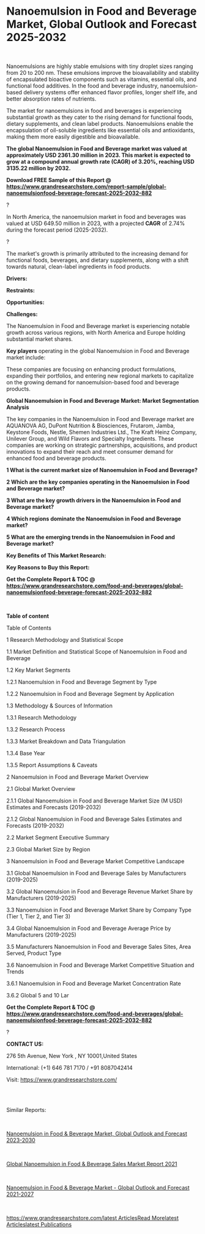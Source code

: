 <h1>Nanoemulsion in Food and Beverage Market, Global Outlook and Forecast 2025-2032</h1><br/><p>Nanoemulsions are highly stable emulsions with tiny droplet sizes ranging from 20 to 200 nm. These emulsions improve the bioavailability and stability of encapsulated bioactive components such as vitamins, essential oils, and functional food additives. In the food and beverage industry, nanoemulsion-based delivery systems offer enhanced flavor profiles, longer shelf life, and better absorption rates of nutrients.</p>
 
 
 
 <p>The market for nanoemulsions in food and beverages is experiencing substantial growth as they cater to the rising demand for functional foods, dietary supplements, and clean label products. Nanoemulsions enable the encapsulation of oil-soluble ingredients like essential oils and antioxidants, making them more easily digestible and bioavailable.</p>
 
 
 
 <p><strong>The global Nanoemulsion in Food and Beverage market was valued at approximately USD 2361.30 million in 2023. This market is expected to grow at a compound annual growth rate (<strong>CAGR</strong>) of 3.20%, reaching USD 3135.22 million by 2032. </strong></p>
 
 
 
 <div><b>Download FREE Sample of this Report @ <a href="https://www.grandresearchstore.com/report-sample/global-nanoemulsionfood-beverage-forecast-2025-2032-882">https://www.grandresearchstore.com/report-sample/global-nanoemulsionfood-beverage-forecast-2025-2032-882</a></b></div>
 
 
 
 <p>? </p>
 
 
 
 <p>In North America, the nanoemulsion market in food and beverages was valued at USD 649.50 million in 2023, with a projected <strong>CAGR</strong> of 2.74% during the forecast period (2025-2032).</p>
 
 
 
 <p>? </p>
 
 
 
 <p>The market&#39;s growth is primarily attributed to the increasing demand for functional foods, beverages, and dietary supplements, along with a shift towards natural, clean-label ingredients in food products.</p>
 
 
 
 <p><strong>Drivers:</strong></p>
 
 
 
 <p><strong>Restraints:</strong></p>
 
 
 
 <p><strong>Opportunities:</strong></p>
 
 
 
 <p><strong>Challenges:</strong></p>
 
 
 
 <p>The Nanoemulsion in Food and Beverage market is experiencing notable growth across various regions, with North America and Europe holding substantial market shares.</p>
 
 
 
 <p><strong>Key players</strong> operating in the global Nanoemulsion in Food and Beverage market include:</p>
 
 
 
 <p>These companies are focusing on enhancing product formulations, expanding their portfolios, and entering new regional markets to capitalize on the growing demand for nanoemulsion-based food and beverage products.</p>
 
 
 
 <p><strong>Global Nanoemulsion in Food and Beverage Market: Market Segmentation Analysis</strong></p>
 
 
 
 <p>The key companies in the Nanoemulsion in Food and Beverage market are AQUANOVA AG, DuPont Nutrition & Biosciences, Frutarom, Jamba, Keystone Foods, Nestle, Shemen Industries Ltd., The Kraft Heinz Company, Unilever Group, and Wild Flavors and Specialty Ingredients. These companies are working on strategic partnerships, acquisitions, and product innovations to expand their reach and meet consumer demand for enhanced food and beverage products.</p>
 
 
 
 <p><strong>1 What is the current market size of Nanoemulsion in Food and Beverage?</strong></p>
 
 
 
 <p><strong>2 Which are the key companies operating in the Nanoemulsion in Food and Beverage market?</strong></p>
 
 
 
 <p><strong>3 What are the key growth drivers in the Nanoemulsion in Food and Beverage market?</strong></p>
 
 
 
 <p><strong>4 Which regions dominate the Nanoemulsion in Food and Beverage market?</strong></p>
 
 
 
 <p><strong>5 What are the emerging trends in the Nanoemulsion in Food and Beverage market?</strong></p>
 
 
 
 <p><strong>Key Benefits of This Market Research:</strong></p>
 
 
 
 <p><strong>Key <strong>Reasons to Buy</strong> this Report:</strong></p>
 
 
 
 <div><b>Get the Complete Report & TOC @ <a href="https://www.grandresearchstore.com/food-and-beverages/global-nanoemulsionfood-beverage-forecast-2025-2032-882">https://www.grandresearchstore.com/food-and-beverages/global-nanoemulsionfood-beverage-forecast-2025-2032-882</a></b></div>
 
 
 
 <p><br />
 
 <b>Table of content</b></p>
 
 
 
 <p>Table of Contents<br />
 
 1 Research Methodology and Statistical Scope<br />
 
 1.1 Market Definition and Statistical Scope of Nanoemulsion in Food and Beverage<br />
 
 1.2 Key Market Segments<br />
 
 1.2.1 Nanoemulsion in Food and Beverage Segment by Type<br />
 
 1.2.2 Nanoemulsion in Food and Beverage Segment by Application<br />
 
 1.3 Methodology & Sources of Information<br />
 
 1.3.1 Research Methodology<br />
 
 1.3.2 Research Process<br />
 
 1.3.3 Market Breakdown and Data Triangulation<br />
 
 1.3.4 Base Year<br />
 
 1.3.5 Report Assumptions & Caveats<br />
 
 2 Nanoemulsion in Food and Beverage Market Overview<br />
 
 2.1 Global Market Overview<br />
 
 2.1.1 Global Nanoemulsion in Food and Beverage Market Size (M USD) Estimates and Forecasts (2019-2032)<br />
 
 2.1.2 Global Nanoemulsion in Food and Beverage Sales Estimates and Forecasts (2019-2032)<br />
 
 2.2 Market Segment Executive Summary<br />
 
 2.3 Global Market Size by Region<br />
 
 3 Nanoemulsion in Food and Beverage Market Competitive Landscape<br />
 
 3.1 Global Nanoemulsion in Food and Beverage Sales by Manufacturers (2019-2025)<br />
 
 3.2 Global Nanoemulsion in Food and Beverage Revenue Market Share by Manufacturers (2019-2025)<br />
 
 3.3 Nanoemulsion in Food and Beverage Market Share by Company Type (Tier 1, Tier 2, and Tier 3)<br />
 
 3.4 Global Nanoemulsion in Food and Beverage Average Price by Manufacturers (2019-2025)<br />
 
 3.5 Manufacturers Nanoemulsion in Food and Beverage Sales Sites, Area Served, Product Type<br />
 
 3.6 Nanoemulsion in Food and Beverage Market Competitive Situation and Trends<br />
 
 3.6.1 Nanoemulsion in Food and Beverage Market Concentration Rate<br />
 
 3.6.2 Global 5 and 10 Lar</p>
 
 
 
 <div><b>Get the Complete Report & TOC @ <a href="https://www.grandresearchstore.com/food-and-beverages/global-nanoemulsionfood-beverage-forecast-2025-2032-882">https://www.grandresearchstore.com/food-and-beverages/global-nanoemulsionfood-beverage-forecast-2025-2032-882</a></b></div>
 
 
 
 <p>? </p>
 
 
 
 <p><b>CONTACT US:</b><br />
 
 276 5th Avenue, New York , NY 10001,United States<br />
 
 International: (+1) 646 781 7170 / +91 8087042414<br />
 
 Visit: <a href="https://www.grandresearchstore.com/">https://www.grandresearchstore.com/</a><br />
 
 <br />
 
 <br />
 
 Similar Reports:<br />
 
 <br />
 
 <a href="https://www.grandresearchstore.com/food-and-beverages/global-nanoemulsionfood-beverage-forecast-2023-2030-857">Nanoemulsion in Food & Beverage Market, Global Outlook and Forecast 2023-2030</a><br />
 
 <br />
 
 <a href="https://www.grandresearchstore.com/food-and-beverages/global-nanoemulsionfood-beverage-2021-727">Global Nanoemulsion in Food & Beverage Sales Market Report 2021</a><br />
 
 <br />
 
 <a href="https://www.grandresearchstore.com/food-and-beverages/global-nanoemulsionfood-beverage-2021-2027-360">Nanoemulsion in Food & Beverage Market - Global Outlook and Forecast 2021-2027</a><br />
 
 <br />
 
 <a href="https://gyeongbokgung.com">https://www.grandresearchstore.com/</a><a href="https://hallyeomaritime.com">latest Articles</a><a href="https://jingwansa.com">Read More</a><a href="https://nguoiviet.jp/">latest Articles</a><a href="https://www.intelmarketresearch.com/">latest Publications</a></p>